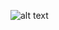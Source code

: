 ![alt text](https://orig00.deviantart.net/0998/f/2016/092/9/3/gakusen_toshi_asterisk_by_yuigraphics-d9xhn70.png "School Battle Harem is life")
